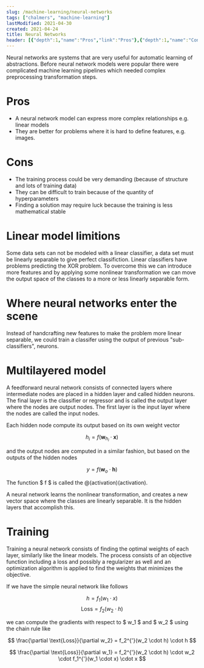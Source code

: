 ```yaml
---
slug: /machine-learning/neural-networks
tags: ["chalmers", "machine-learning"]
lastModified: 2021-04-30
created: 2021-04-24
title: Neural Networks
header: [{"depth":1,"name":"Pros","link":"Pros"},{"depth":1,"name":"Cons","link":"Cons"},{"depth":1,"name":"Linear model limitions","link":"Linear-model-limitions"},{"depth":1,"name":"Where neural networks enter the scene","link":"Where-neural-networks-enter-the-scene"},{"depth":1,"name":"Multilayered model","link":"Multilayered-model"},{"depth":1,"name":"Training","link":"Training"}]
---
```


Neural networks are systems that are very useful for automatic learning of abstractions. Before neural network models were popular there were complicated machine learning pipelines which needed complex preprocessing transformation steps.

# Pros
- A neural network model can express more complex relationships e.g. linear models
- They are better for problems where it is hard to define features, e.g. images.


# Cons
- The training process could be very demanding (because of structure and lots of training data)
- They can be difficult to train because of the quantity of hyperparameters
- Finding a solution may require luck because the training is less mathematical stable

# Linear model limitions
Some data sets can not be modeled with a linear classifier, a data set must be linearly separable to give perfect classifiction. Linear classifiers have problems predicting the XOR problem. To overcome this we can introduce more features and by applying some nonlinear transformation we can move the output space of the classes to a more or less linearly separable form.

# Where neural networks enter the scene
Instead of handcrafting new features to make the problem more linear separable, we could train a classifer using the output of previous "sub-classifiers", neurons.

# Multilayered model
A feedforward neural network consists of connected layers where intermediate nodes are placed in a hidden layer and called hidden neurons. The final layer is the classifier or regressor and is called the output layer where the nodes are output nodes. The first layer is the input layer where the nodes are called the input nodes.

Each hidden node compute its output based on its own weight vector

$$
h_i = f(\pmb w_{h_i} \cdot \pmb x)
$$

and the output nodes are computed in a similar fashion, but based on the outputs of the hidden nodes

$$
y = f(\pmb w_o \cdot \pmb h)
$$

The function $ f $ is called the @(activation)(activation).

A neural network learns the nonlinear transformation, and creates a new vector space where the classes are linearly separable. It is the hidden layers that accomplish this.

# Training
Training a neural network consists of finding the optimal weights of each layer, similarly like the linear models. The process consists of an objective function including a loss and possibly a regularizer as well and an optimization algorithm is applied to find the weights that minimizes the objective.

If we have the simple neural network like follows

$$
h = f_1(w_1 \cdot x)
$$
$$
\text{Loss} = f_2(w_2 \cdot h)
$$

we can compute the gradients with respect to $ w_1 $ and $ w_2 $ using the chain rule like

$$
\frac{\partial \text{Loss}}{\partial w_2} = f_2^{'}(w_2 \cdot h) \cdot h
$$

$$
\frac{\partial \text{Loss}}{\partial w_1} = f_2^{'}(w_2 \cdot h) \cdot w_2 \cdot f_1^{'}(w_1 \cdot x) \cdot x
$$
